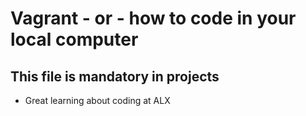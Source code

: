 # Vagrant - or - how to code in your local computer
## This file is mandatory in projects
* Great learning about coding at ALX
